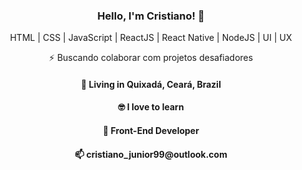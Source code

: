 <!--
**Cristianojr9/cristianojr9** is a ✨ _special_ ✨ repository because its `README.md` (this file) appears on your GitHub profile.

Here are some ideas to get you started:

- 🔭 I’m currently working on ...
- 🌱 I’m currently learning ...
- 👯 I’m looking to collaborate on ...
- 🤔 I’m looking for help with ...
- 💬 Ask me about ...
- 📫 How to reach me: ...
- 😄 Pronouns: ...
- ⚡ Fun fact: ...
-->

<h3 align="center">
  Hello, I'm Cristiano! 👋
</h3>
<p align="center">
  HTML | CSS | JavaScript | ReactJS | React Native | NodeJS  | UI | UX
</p>
<p align="center">
  ⚡ Buscando colaborar com projetos desafiadores
</p>
<h4 align="center">
  📌  Living in <b>Quixadá</b>, <b>Ceará</b>, <b>Brazil</b>  
</h4>
<h4 align="center">🤓 I love to learn</h4>
<h4 align="center">💼 Front-End Developer</h4>
<h4 align="center">📫 cristiano_junior99@outlook.com</h4>
